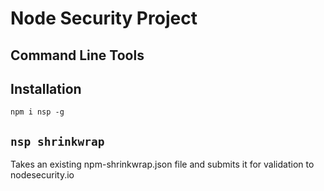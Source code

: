 # Node Security Project 
## Command Line Tools

## Installation
```
npm i nsp -g
```

## ```nsp shrinkwrap```
Takes an existing npm-shrinkwrap.json file and submits it for validation to nodesecurity.io


